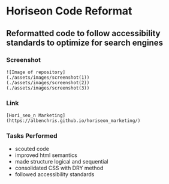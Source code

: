 # Horiseon Code Reformat

##     Reformatted code to follow accessibility standards to optimize for search engines

### Screenshot

    ![Image of repository]
    (./assets/images/screenshot(1))
    (./assets/images/screenshot(2))
    (./assets/images/screenshot(3))

### Link    

    [Hori_seo_n Marketing](https://albenchris.github.io/horiseon_marketing/)

### Tasks Performed

* scouted code
* improved html semantics
* made structure logical and sequential
* consolidated CSS with DRY method
* followed accessibility standards